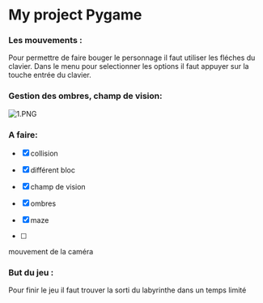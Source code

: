 # My project Pygame

### Les mouvements :

Pour permettre de faire bouger le personnage il faut utiliser les fléches du clavier. Dans le menu pour selectionner les options il faut appuyer sur la touche entrée du clavier.

### Gestion des ombres, champ de vision:

![1.PNG](D:\[PYTHON]\pygame_project\data\images_readme\1.PNG)

### A faire:

- [x] collision

- [x] différent bloc

- [x] champ de vision

- [x] ombres

- [x] maze

- [ ]

mouvement de la caméra

### But du jeu :

Pour finir le jeu il faut trouver la sorti du labyrinthe dans un temps limité
